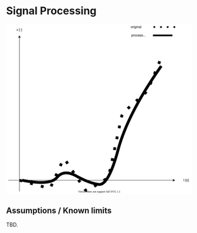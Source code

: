 # Signal Processing

![lowpass filter](./media/lowpass_filter.drawio.svg)

## Assumptions / Known limits

TBD.
